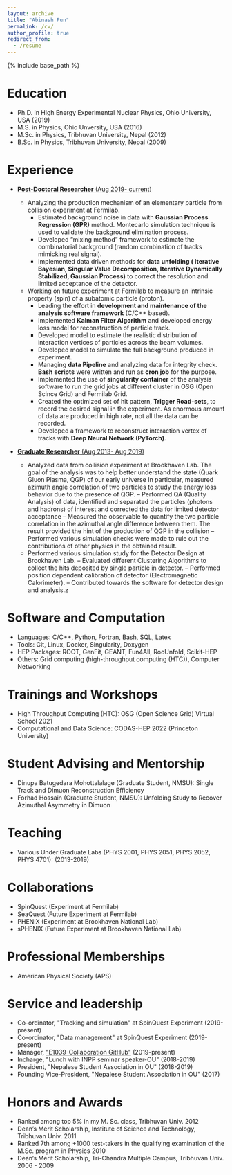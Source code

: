 ```yaml
---
layout: archive
title: "Abinash Pun"
permalink: /cv/
author_profile: true
redirect_from:
  - /resume
---
```


{% include base_path %}

Education
======
* Ph.D. in High Energy Experimental Nuclear Physics, Ohio University, USA (2019)
* M.S. in Physics, Ohio Unversity, USA (2016)
* M.Sc. in Physics, Tribhuvan University, Nepal (2012)
* B.Sc. in Physics, Tribhuvan University, Nepal (2009)


Experience
======
* <ins>**Post-Doctoral Researcher** (Aug 2019- current)<ins>
   * Analyzing the production mechanism of an elementary particle from collision experiment at Fermilab.
      - Estimated background noise in data with **Gaussian Process Regression (GPR)** method. Montecarlo simulation technique is used to validate the background elimination process.
      - Developed “mixing method” framework to estimate the combinatorial background (random combination of tracks mimicking real signal).
      - Implemented data driven methods for **data unfolding ( Iterative Bayesian, Singular Value Decomposition, Iterative Dynamically Stabilized, Gaussian Process)** to correct the resolution and limited acceptance of the detector.
   * Working on future experiment at Fermilab to measure an intrinsic property (spin) of a subatomic particle (proton).
      - Leading the effort in **development and maintenance of the analysis software framework** (C/C++ based).
      - Implemented **Kalman Filter Algorithm** and developed energy loss model for reconstruction of particle track.
      - Developed model to estimate the realistic distribution of interaction vertices of particles across the beam volumes.
      - Developed model to simulate the full background produced in experiment.
      - Managing **data Pipeline** and analyzing data for integrity check. **Bash scripts** were written and
run as **cron job** for the purpose.
      - Implemented the use of **singularity container** of the analysis software to run the grid jobs at different cluster in OSG (Open Scince Grid) and Fermilab Grid.
      - Created the optimized set of hit pattern, **Trigger Road-sets**, to record the desired signal in the experiment. As enormous amount of data are produced in high rate, not all the data can be recorded.
      - Developed a framework to reconstruct interaction vertex of tracks with **Deep Neural Network (PyTorch)**.

* <ins>**Graduate Researcher** (Aug 2013- Aug 2019)<ins>
   * Analyzed data from collision experiment at Brookhaven Lab. The goal of the analysis was to help better understand the state (Quark Gluon Plasma, QGP) of our early universe In particular, measured azimuth angle correlation of two particles to study the energy loss behavior due to the presence of QGP.
      – Performed QA (Quality Analysis) of data, identified and separated the particles (photons and hadrons) of interest and corrected the data for limited detector acceptance
      – Measured the observable to quantify the two particle correlation in the azimuthal angle difference between them. The result provided the hint of the production of QGP in the collision
      – Performed various simulation checks were made to rule out the contributions of other physics in the obtained result.
   * Performed various simulation study for the Detector Design at Brookhaven Lab.
      – Evaluated different Clustering Algorithms to collect the hits deposited by single particle in detector.
      – Performed position dependent calibration of detector (Electromagnetic Calorimeter).
      – Contributed towards the software for detector design and analysis.z


<!--
* Development and maintenance of the software and analysis framework (C/C++ and CERN ROOT based) for SpinQuest Experiment at Fermi National Laboratory
* Data management for SpinQuest Experiment (Grid Computing)
* Measurement Angular decay coefficients of J/Psi mesons from p+Fe collisions at $\sqrt{s}$ = 15.065 GeV
* Electro-Magnetic Calorimeter of sPHENIX experiment at RHIC (Brookhaven National Laboratory): Design Study with Simulation
* Jet-related Two Particle Correlations Measurement in small systems at PHENIX experiment at RHIC (Brookhaven National Laboratory)
-->

<!-- 
* Summer 2015: Research Assistant
   * Github University
   * Duties included: Tagging issues
   * Supervisor: Professor Git

* Fall 2015: Research Assistant
   * Github University
   * Duties included: Merging pull requests
   * Supervisor: Professor Hub
-->

Software and Computation
======
* Languages: C/C++, Python, Fortran, Bash, SQL, Latex
* Tools: Git, Linux, Docker, Singularity, Doxygen
* HEP Packages: ROOT, GenFit, GEANT, Fun4All, RooUnfold, Scikit-HEP
* Others: Grid computing (high-throughput computing (HTC)), Computer Networking


Trainings and Workshops
======
* High Throughput Computing (HTC): OSG (Open Science Grid) Virtual School 2021
* Computational and Data Science: CODAS-HEP 2022 (Princeton University)

<!-- 
* Skill 1
* Skill 2
   * Sub-skill 2.1
   * Sub-skill 2.2
   * Sub-skill 2.3
* Skill 3
-->
<!--
Publications
======
--->
<!-- 
  <ul>{% for post in site.publications %}
    {% include archive-single-cv.html %}
  {% endfor %}</ul>
-->
<!--
Talks
======
--->
<!-- 
  <ul>{% for post in site.talks %}
    {% include archive-single-talk-cv.html %}
  {% endfor %}</ul>
-->  

Student Advising and Mentorship
======
* Dinupa Batugedara Mohottalalage (Graduate Student, NMSU): Single Track and Dimuon Reconstruction Efficiency
* Forhad Hossain (Graduate Student, NMSU): Unfolding Study to Recover Azimuthal Asymmetry in Dimuon

Teaching 
======
* Various Under Graduate Labs (PHYS 2001, PHYS 2051, PHYS 2052, PHYS 4701): (2013-2019)

<!-- 
  <ul>{% for post in site.teaching %}
    {% include archive-single-cv.html %}
  {% endfor %}</ul>
-->

Collaborations
======
* SpinQuest (Experiment at Fermilab)
* SeaQuest (Future Experiment at Fermilab)
* PHENIX (Experiment at Brookhaven National Lab)
* sPHENIX (Future Experiment at Brookhaven National Lab)

Professional Memberships
======
* American Physical Society (APS)

Service and leadership
======
* Co-ordinator, "Tracking and simulation" at SpinQuest Experiment (2019-present)
* Co-ordinator, "Data management" at SpinQuest Experiment (2019-present)
* Manager, ["E1039-Collaboration GitHub"](https://github.com/E1039-Collaboration) (2019-present) 
* Incharge, "Lunch with INPP seminar speaker-OU" (2018-2019)
* President, "Nepalese Student Association in OU" (2018-2019)
* Founding Vice-President, "Nepalese Student Association in OU" (2017)

Honors and Awards
======
* Ranked among top 5% in my M. Sc. class, Tribhuvan Univ. 2012
* Dean’s Merit Scholarship, Institute of Science and Technology, Tribhuvan Univ. 2011
* Ranked 7th among +1000 test-takers in the qualifying examination of the M.Sc. program in Physics 2010
* Dean’s Merit Scholarship, Tri-Chandra Multiple Campus, Tribhuvan Univ. 2006 - 2009

